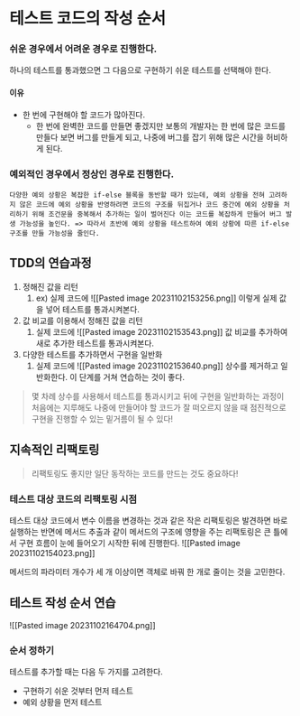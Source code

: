 # 테스트 코드의 작성 순서
### 쉬운 경우에서 어려운 경우로 진행한다.
하나의 테스트를 통과했으면 그 다음으로 구현하기 쉬운 테스트를 선택해야 한다.
#### 이유
- 한 번에 구현해야 할 코드가 많아진다.
	- 한 번에 완벽한 코드를 만들면 좋겠지만 보통의 개발자는 한 번에 많은 코드를 만들다 보면 버그를 만들게 되고, 나중에 버그를 잡기 위해 많은 시간을 허비하게 된다.
### 예외적인 경우에서 정상인 경우로 진행한다.

	다양한 예외 상황은 복잡한 if-else 블록을 동반할 때가 있는데, 예외 상황을 전혀 고려하지 않은 코드에 예외 상황을 반영하려면 코드의 구조를 뒤집거나 코드 중간에 예외 상황을 처리하기 위해 조건문을 중복해서 추가하는 일이 벌어진다 이는 코드를 복잡하게 만들어 버그 발생 가능성을 높인다. => 따라서 초반에 예외 상황을 테스트하여 예외 상황에 따른 if-else 구조를 만들 가능성을 줄인다.

## TDD의 연습과정
1. 정해진 값을 리턴
	1. ex) 실제 코드에 
	   ![[Pasted image 20231102153256.png]]
	   이렇게 실제 값을 넣어 테스트를 통과시켜본다.
2. 값 비교를 이용해서 정해진 값을 리턴
	1. 실제 코드에
	   ![[Pasted image 20231102153543.png]]
	   값 비교를 추가하여 새로 추가한 테스트를 통과시켜본다.
3. 다양한 테스트를 추가하면서 구현을 일반화
	1. 실제 코드에
	   ![[Pasted image 20231102153640.png]]
	   상수를 제거하고 일반화한다.
이 단계를 거쳐 연습하는 것이 좋다.

>몇 차례 상수를 사용해서 테스트를 통과시키고 뒤에 구현을 일반화하는 과정이 처음에는 지루해도 나중에 만들어야 할 코드가 잘 떠오르지 않을 때 점진적으로 구현을 진행할 수 있는 밑거름이 될 수 있다!

## 지속적인 리팩토링
> 리팩토링도 좋지만 일단 동작하는 코드를 만드는 것도 중요하다!

### 테스트 대상 코드의 리팩토링 시점
테스트 대상 코드에서 변수 이름을 변경하는 것과 같은 작은 리팩토링은 발견하면 바로 실행하는 반면에 메서드 추출과 같이 메서드의 구조에 영향을 주는 리팩토링은 큰 틀에서 구현 흐름이 눈에 들어오기 시작한 뒤에 진행한다.
![[Pasted image 20231102154023.png]]

메서드의 파라미터 개수가 세 개 이상이면 객체로 바꿔 한 개로 줄이는 것을 고민한다.

## 테스트 작성 순서 연습
![[Pasted image 20231102164704.png]]

### 순서 정하기
테스트를 추가할 때는 다음 두 가지를 고려한다.
- 구현하기 쉬운 것부터 먼저 테스트
- 예외 상황을 먼저 테스트




